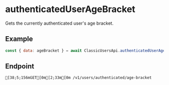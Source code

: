 
# authenticatedUserAgeBracket
Gets the currently authenticated user's age bracket.



## Example
```js copy showLineNumbers
const { data: ageBracket } = await ClassicUsersApi.authenticatedUserAgeBracket(); 
```

## Endpoint
```ansi
[38;5;156mGET[0m[2;33m[0m /v1/users/authenticated/age-bracket
```
  